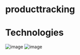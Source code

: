 
# producttracking
# Technologies

![image](https://user-images.githubusercontent.com/53178769/223671981-26235517-640f-4e89-9400-cf6d2d6a8ada.png)
![image](https://user-images.githubusercontent.com/53178769/223672192-3da29467-845a-48f1-87d5-6dbbbbf9ebf8.png)
